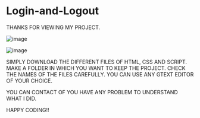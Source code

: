 # Login-and-Logout

THANKS FOR VIEWING MY PROJECT.

![image](https://user-images.githubusercontent.com/69636151/101579562-2c258700-3a00-11eb-9e5c-b78463fac59b.png)

![image](https://user-images.githubusercontent.com/69636151/101579752-3a73a300-3a00-11eb-9510-a465fd361f09.png)

SIMPLY DOWNLOAD THE DIFFERENT FILES OF HTML, CSS AND SCRIPT. MAKE A FOLDER IN WHICH YOU WANT TO KEEP THE PROJECT. CHECK THE NAMES OF THE FILES CAREFULLY. YOU CAN USE ANY GTEXT EDITOR OF YOUR CHOICE.

YOU CAN CONTACT OF YOU HAVE ANY PROBLEM TO UNDERSTAND WHAT I DID.

HAPPY CODING!!

